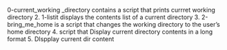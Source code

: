 0-current_working _directory contains a script that prints currret working directory
2. 1-listit displays the contents list of a current directory
3. 2-bring_me_home is a script that changes the working directory to the user’s home directory
4. script that Display current directory contents in a long format
5. DIspplay current dir content
